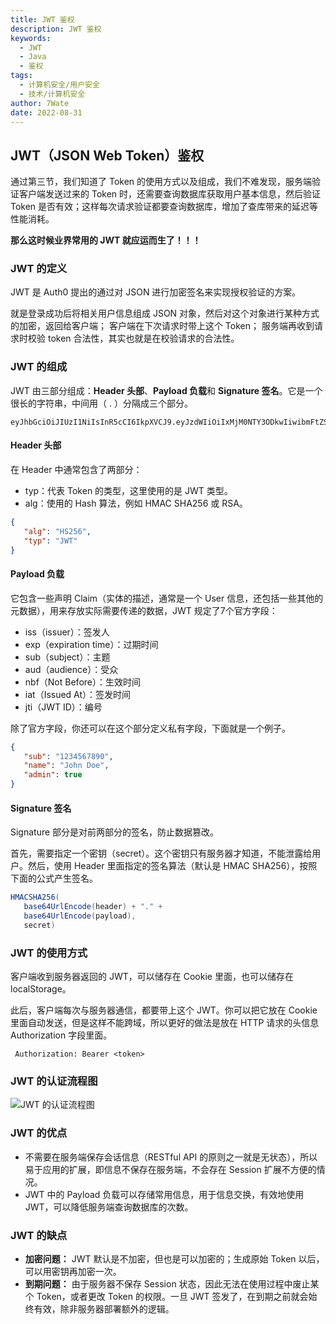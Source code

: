 ```yaml
---
title: JWT 鉴权
description: JWT 鉴权
keywords:
  - JWT
  - Java
  - 鉴权
tags:
  - 计算机安全/用户安全
  - 技术/计算机安全
author: 7Wate
date: 2022-08-31
---
```

## JWT（JSON Web Token）鉴权

通过第三节，我们知道了 Token 的使用方式以及组成，我们不难发现，服务端验证客户端发送过来的 Token 时，还需要查询数据库获取用户基本信息，然后验证 Token 是否有效；这样每次请求验证都要查询数据库，增加了查库带来的延迟等性能消耗。

**那么这时候业界常用的  JWT 就应运而生了！！！**

### JWT 的定义

JWT 是 Auth0 提出的通过对 JSON 进行加密签名来实现授权验证的方案。

就是登录成功后将相关用户信息组成 JSON 对象，然后对这个对象进行某种方式的加密，返回给客户端； 客户端在下次请求时带上这个 Token； 服务端再收到请求时校验 token 合法性，其实也就是在校验请求的合法性。

### JWT 的组成

JWT 由三部分组成：**Header 头部**、**Payload 负载**和 **Signature 签名**。它是一个很长的字符串，中间用（ . ）分隔成三个部分。

```text
eyJhbGciOiJIUzI1NiIsInR5cCI6IkpXVCJ9.eyJzdWIiOiIxMjM0NTY3ODkwIiwibmFtZSI6IkpvaG4gRG9lIiwiaWF0IjoxNTE2MjM5MDIyfQ.SflKxwRJSMeKKF2QT4fwpMeJf36POk6yJV_adQssw5c
```

#### Header 头部

在 Header 中通常包含了两部分：

- typ：代表 Token 的类型，这里使用的是 JWT 类型。
- alg：使用的 Hash 算法，例如 HMAC SHA256 或 RSA。

```json
{
   "alg": "HS256",
   "typ": "JWT"
}
```

#### Payload 负载

它包含一些声明 Claim（实体的描述，通常是一个 User 信息，还包括一些其他的元数据），用来存放实际需要传递的数据，JWT 规定了7个官方字段：

- iss（issuer）：签发人
- exp（expiration time）：过期时间
- sub（subject）：主题
- aud（audience）：受众
- nbf（Not Before）：生效时间
- iat（Issued At）：签发时间
- jti（JWT ID）：编号

除了官方字段，你还可以在这个部分定义私有字段，下面就是一个例子。

```json
{
   "sub": "1234567890",
   "name": "John Doe",
   "admin": true
}
```

#### Signature 签名

Signature 部分是对前两部分的签名，防止数据篡改。

首先，需要指定一个密钥（secret）。这个密钥只有服务器才知道，不能泄露给用户。然后，使用 Header 里面指定的签名算法（默认是 HMAC SHA256），按照下面的公式产生签名。

```java
HMACSHA256(
   base64UrlEncode(header) + "." +
   base64UrlEncode(payload),
   secret)
```

### JWT 的使用方式

客户端收到服务器返回的 JWT，可以储存在 Cookie 里面，也可以储存在 localStorage。

此后，客户端每次与服务器通信，都要带上这个 JWT。你可以把它放在 Cookie 里面自动发送，但是这样不能跨域，所以更好的做法是放在 HTTP 请求的头信息 Authorization 字段里面。

```http
 Authorization: Bearer <token>
```

### JWT 的认证流程图

![JWT 的认证流程图](https://static.7wate.com/img/2022/08/30/d6666d37094db.png)

### JWT 的优点

- 不需要在服务端保存会话信息（RESTful API 的原则之一就是无状态），所以易于应用的扩展，即信息不保存在服务端，不会存在 Session 扩展不方便的情况。
- JWT 中的 Payload 负载可以存储常用信息，用于信息交换，有效地使用 JWT，可以降低服务端查询数据库的次数。

### JWT 的缺点

- **加密问题：** JWT 默认是不加密，但也是可以加密的；生成原始 Token 以后，可以用密钥再加密一次。
- **到期问题：** 由于服务器不保存 Session 状态，因此无法在使用过程中废止某个 Token，或者更改 Token 的权限。一旦 JWT 签发了，在到期之前就会始终有效，除非服务器部署额外的逻辑。
